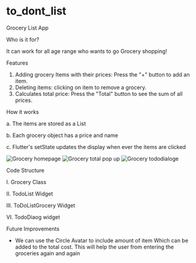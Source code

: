 # to_dont_list

Grocery List App

Who is it for?

  It can work for all age range who wants to go Grocery shopping!

Features

1. Adding grocery Items with their prices: Press the "+" button to add an item.
2. Deleting items: clicking on item to remove a grocery.
3. Calculates total price: Press the "Total" button to see the sum of all prices.

How it works

  a. The items are stored as a List<Grocery> 
  
  b. Each grocery object has a price and name
  
  c. Flutter's setState updates the display when ever the items are clicked

![Grocery homepage](https://github.com/user-attachments/assets/a809fd03-d1fc-432a-a59c-680bf4d097c5)
![Grocery total pop up](https://github.com/user-attachments/assets/f7d8e73b-d84f-4c65-bc8a-9d711c57dea9)
![Grocery tododialoge](https://github.com/user-attachments/assets/78ae9a52-0063-4da8-a748-951439cb9abb)

Code Structure 

  I. Grocery Class
  
  II. TodoList Widget
  
  III. ToDoListGrocery Widget
  
  VI. TodoDiaog widget

Future Improvements
 * We can use the Circle Avatar to include amount of item Which can be added to the total cost. This will help the user from entering the groceries again and again

